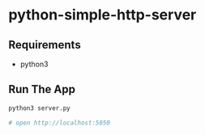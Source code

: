 # python-simple-http-server

## Requirements
- python3

## Run The App
```sh
python3 server.py

# open http://localhost:5050
```